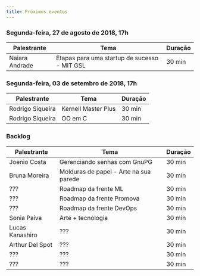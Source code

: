 ```yaml
---
title: Próximos eventos
---
```


### Segunda-feira, 27 de agosto de 2018, 17h

| Palestrante    | Tema                                          | Duração |
| -------------- | --------------------------------------------- | ------- |
| Naiara Andrade | Etapas para uma startup de sucesso - MIT GSL  | 30 min  | 

### Segunda-feira, 03 de setembro de 2018, 17h

| Palestrante      | Tema                                     | Duração |
| ---------------- | ---------------------------------------- | ------- |
| Rodrigo Siqueira | Kernell Master Plus                      | 30 min  | 
| Rodrigo Siqueira | OO em C                                  | 30 min  |

### Backlog

| Palestrante     | Tema                                    | Duração |
| --------------- | --------------------------------------- | ------- |
| Joenio Costa    | Gerenciando senhas com GnuPG            | 30 min  |
| Bruna Moreira   | Molduras de papel - Arte na sua parede  | 30 min  |
| ???             | Roadmap da frente ML                    | 30 min  |
| ???             | Roadmap da frente Promova               | 30 min  |
| ???             | Roadmap da frente DevOps                | 30 min  |
| Sonia Paiva     | Arte + tecnologia                       | 30 min  |
| Lucas Kanashiro | ???                                     | 30 min  |
| Arthur Del Spot | ???                                     | 30 min  |
| ???             | ???                                     | 30 min  |
| ???             | ???                                     | 30 min  |

